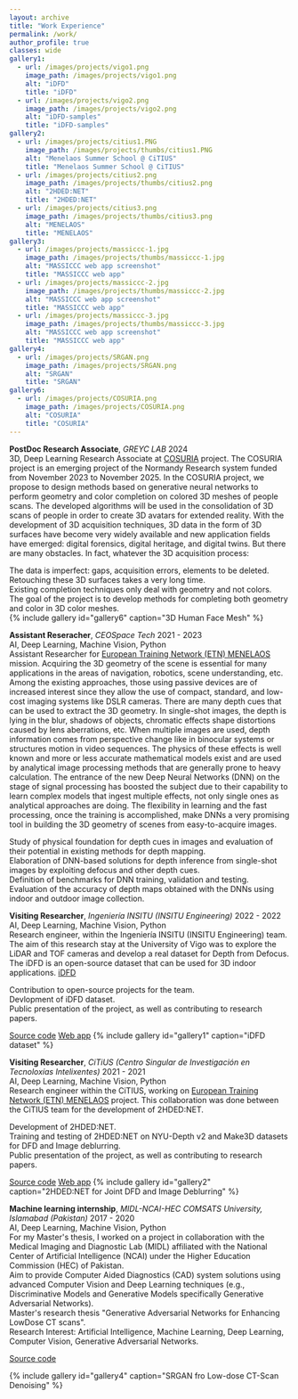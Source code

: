 ```yaml
---
layout: archive
title: "Work Experience"
permalink: /work/
author_profile: true
classes: wide
gallery1:
  - url: /images/projects/vigo1.png
    image_path: /images/projects/vigo1.png
    alt: "iDFD"
    title: "iDFD"
  - url: /images/projects/vigo2.png
    image_path: /images/projects/vigo2.png
    alt: "iDFD-samples"
    title: "iDFD-samples"
gallery2:
  - url: /images/projects/citius1.PNG
    image_path: /images/projects/thumbs/citius1.PNG
    alt: "Menelaos Summer School @ CiTIUS"
    title: "Menelaos Summer School @ CiTIUS"
  - url: /images/projects/citius2.png
    image_path: /images/projects/thumbs/citius2.png
    alt: "2HDED:NET"
    title: "2HDED:NET"
  - url: /images/projects/citius3.png
    image_path: /images/projects/thumbs/citius3.png
    alt: "MENELAOS"
    title: "MENELAOS"
gallery3:
  - url: /images/projects/massiccc-1.jpg
    image_path: /images/projects/thumbs/massiccc-1.jpg
    alt: "MASSICCC web app screenshot"
    title: "MASSICCC web app"
  - url: /images/projects/massiccc-2.jpg
    image_path: /images/projects/thumbs/massiccc-2.jpg
    alt: "MASSICCC web app screenshot"
    title: "MASSICCC web app"
  - url: /images/projects/massiccc-3.jpg
    image_path: /images/projects/thumbs/massiccc-3.jpg
    alt: "MASSICCC web app screenshot"
    title: "MASSICCC web app"
gallery4:
  - url: /images/projects/SRGAN.png
    image_path: /images/projects/SRGAN.png
    alt: "SRGAN"
    title: "SRGAN"
gallery6:
  - url: /images/projects/COSURIA.png
    image_path: /images/projects/COSURIA.png
    alt: "COSURIA"
    title: "COSURIA"  
---
```

**PostDoc Research Associate**, *GREYC LAB* <span class="pull-right">2024 </span>  
<span class="small-grey"><i class="fas fa-tools" aria-hidden="true"></i> 3D, Deep Learning</span>
Research Associate at [COSURIA](https://lezoray.users.greyc.fr/projects/COSURIA/index.html) project. The COSURIA project is an emerging project of the Normandy Research system funded from November 2023 to November 2025. In the COSURIA project, we propose to design methods based on generative neural networks to perform geometry and color completion on colored 3D meshes of people scans.
The developed algorithms will be used in the consolidation of 3D scans of people in order to create 3D avatars for extended reality.
With the development of 3D acquisition techniques, 3D data in the form of 3D surfaces have become very widely available and new application fields have emerged: digital forensics, digital heritage, and digital twins. But there are many obstacles. In fact, whatever the 3D acquisition process:


<i class="fas fa-plus small-grey"></i> The data is imperfect: gaps, acquisition errors, elements to be deleted.  <br>
<i class="fas fa-plus small-grey"></i> Retouching these 3D surfaces takes a very long time.  <br>
<i class="fas fa-plus small-grey"></i> Existing completion techniques only deal with geometry and not colors. <br>
<i class="fas fa-plus small-grey"></i> The goal of the project is to develop methods for completing both geometry and color in 3D color meshes. <br>
{% include gallery id="gallery6" caption="3D Human Face Mesh" %}



**Assistant Reseracher**, *CEOSpace Tech* <span class="pull-right">2021 - 2023</span>  
<span class="small-grey"><i class="fas fa-tools" aria-hidden="true"></i> AI, Deep Learning, Machine Vision, Python</span>  
Assistant Researcher for [European Training Network (ETN) MENELAOS](https://www.menelaos-nt.eu/) mission. Acquiring the 3D geometry of the scene is essential for many applications in the areas of navigation, robotics, scene understanding, etc. Among the existing approaches, those using passive devices are of increased interest since they allow the use of compact, standard, and low-cost imaging systems like DSLR cameras. There are many depth cues that can be used to extract the 3D geometry. In single-shot images, the depth is lying in the blur, shadows of objects, chromatic effects shape distortions caused by lens aberrations, etc.  When multiple images are used, depth information comes from perspective change like in binocular systems or structures motion in video sequences. The physics of these effects is well known and more or less accurate mathematical models exist and are used by analytical image processing methods that are generally prone to heavy calculation.
The entrance of the new Deep Neural Networks (DNN) on the stage of signal processing has boosted the subject due to their capability to learn complex models that ingest multiple effects, not only single ones as analytical approaches are doing. The flexibility in learning and the fast processing, once the training is accomplished, make DNNs a very promising tool in building the 3D geometry of scenes from easy-to-acquire images.


<i class="fas fa-plus small-grey"></i> Study of physical foundation for depth cues in images and evaluation of their potential in existing methods for depth mapping.  <br>
<i class="fas fa-plus small-grey"></i> Elaboration of DNN-based solutions for depth inference from single-shot images by exploiting defocus and other depth cues.  <br>
<i class="fas fa-plus small-grey"></i> Definition of benchmarks for DNN training, validation and testing. <br>
<i class="fas fa-plus small-grey"></i> Evaluation of the accuracy of depth maps obtained with the DNNs using indoor and outdoor image collection.<br>


**Visiting Researcher**, *Ingeniería INSITU (INSITU Engineering)* <span class="pull-right">2022 - 2022</span>  
<span class="small-grey"><i class="fas fa-tools" aria-hidden="true"></i>  AI, Deep Learning, Machine Vision, Python</span>  
Research engineer, within the Ingeniería INSITU (INSITU Engineering) team. The aim of this research stay at the University of Vigo was to explore the LiDAR and TOF cameras and develop a real dataset for Depth from Defocus. The iDFD is an open-source dataset that can be used for 3D indoor applications. [iDFD](https://github.com/saqibnaziir/iDFD)

<i class="fas fa-plus small-grey"></i> Contribution to open-source projects for the team.   <br>
<i class="fas fa-plus small-grey"></i> Devlopment of iDFD dataset. <br>
<i class="fas fa-plus small-grey"></i> Public presentation of the project, as well as contributing to research papers.<br>

<span class="small-grey"><i class="fab fa-fw fa-github" aria-hidden="true"></i>[Source code](https://github.com/saqibnaziir/iDFD)</span>
<span class="small-grey"><i class="fab fa-fw fa-chrome" aria-hidden="true"></i>[Web app](https://github.com/saqibnaziir/iDFD)</span>
{% include gallery id="gallery1" caption="iDFD dataset" %}


**Visiting Researcher**, *CiTiUS (Centro Singular de Investigación en Tecnoloxías Intelixentes)* <span class="pull-right">2021 - 2021</span>  
<span class="small-grey"><i class="fas fa-tools" aria-hidden="true"></i>  AI, Deep Learning, Machine Vision, Python</span>  
Research engineer within the CiTIUS, working on [European Training Network (ETN) MENELAOS](https://www.menelaos-nt.eu/) project. This collaboration was done between the CiTIUS team for the development of 2HDED:NET. 

<i class="fas fa-plus small-grey"></i> Development of 2HDED:NET. <br>
<i class="fas fa-plus small-grey"></i> Training and testing of 2HDED:NET on NYU-Depth v2 and Make3D datasets for DFD and Image deblurring. <br>
<i class="fas fa-plus small-grey"></i> Public presentation of the project, as well as contributing to research papers. <br>

<span class="small-grey"><i class="fab fa-fw fa-github" aria-hidden="true"></i>[Source code](https://ieeexplore.ieee.org/document/9897352)</span>
<span class="small-grey"><i class="fab fa-fw fa-chrome" aria-hidden="true"></i>[Web app](https://ieeexplore.ieee.org/document/9897352)</span>
{% include gallery id="gallery2" caption="2HDED:NET for Joint DFD and Image Deblurring" %}



**Machine learning internship**, *MIDL-NCAI-HEC COMSATS University, Islamabad (Pakistan)* <span class="pull-right">2017 - 2020</span>  
<span class="small-grey"><i class="fas fa-tools" aria-hidden="true"></i>  AI, Deep Learning, Machine Vision, Python</span>  
For my Master's thesis, I worked on a project in collaboration with the Medical Imaging and Diagnostic Lab (MIDL) affiliated with the National
Center of Artificial Intelligence (NCAI) under the Higher Education Commission (HEC) of Pakistan.  <br>
<i class="fas fa-plus small-grey"></i> Aim to provide Computer Aided Diagnostics (CAD) system solutions using advanced Computer Vision and Deep Learning techniques
(e.g., Discriminative Models and Generative Models specifically Generative Adversarial Networks). <br>
<i class="fas fa-plus small-grey"></i> Master's research thesis "Generative Adversarial Networks for Enhancing LowDose CT scans". <br> 
<i class="fas fa-plus small-grey"></i> Research Interest: Artificial Intelligence, Machine Learning, Deep
Learning, Computer Vision, Generative Adversarial Networks. <br>

<span class="small-grey"><i class="fab fa-fw fa-github" aria-hidden="true"></i>[Source code](https://github.com/saqibnaziir/SRGAN-Low-dose-CT-Scan-Denoising)</span>

{% include gallery id="gallery4" caption="SRGAN fro Low-dose CT-Scan Denoising" %}

<script src="https://cdn.jsdelivr.net/npm/aos@2.3.1/dist/aos.js"></script>
<link href="https://cdn.jsdelivr.net/npm/aos@2.3.1/dist/aos.css" rel="stylesheet">
<script>
  AOS.init();
</script>

